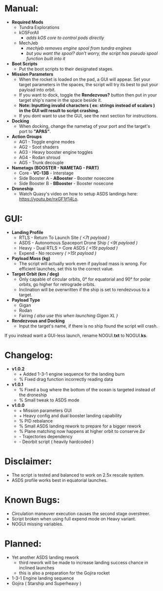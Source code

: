 # Manual:
 - **Required Mods**
 	- Tundra Explorations
 	- kOSForAll
 		- *adds kOS core to control pods directly*
 	- MechJeb
 		- *mechjeb removes engine spool from tundra engines*
 		- *but you want the spool? don't worry, the script has pseudo spool function built into it*
 - **Boot Scripts**
	- Put the boot scripts to their designated stages.
 - **Mission Parameters**
	- When the rocket is loaded on the pad, a GUI will appear. Set your target parameters in the spaces, the script will try its best to put your payload into orbit.
	- If you want to dock, toggle the **Rendezvous?** button then put in your target ship's name in the space beside it.
	- **Note: Inputting invalid characters ( ex: strings instead of scalars ) in the GUI will result to script crashing.**
	- If you dont want to use the GUI, see the next section for instructions.  
 - **Docking**
	- When docking, change the nametag of your port and the target's port to **"APAS"**.
 - **Action Groups**
	- AG1 - Toggle engine modes
	- AG2 - Soot shaders
	- AG3 - Heavy booster engine toggles
	- AG4 - Rodan shroud
	- AG5 - Trunk decouple
 - **Nametags (BOOSTER - NAMETAG - PART)**
	- Core - **VC-13B** - Interstage
	- Side Booster A - **ABooster** - Booster nosecone
	- Side Booster B - **BBooster** - Booster nosecone
 - **Droneship**
 	- Watch Quasy's video on how to setup ASDS landings here: https://youtu.be/nxGF1jf14Lo.
	   
# GUI:
 - **Landing Profile**
 	- RTLS - Return To Launch Site *( \<7t payload )*
 	- ASDS - Autonomous Spaceport Drone Ship *( \<9t payload )*
 	- Heavy - Dual RTLS + Core ASDS *( \<15t payload )*
 	- Expend - No recovery *( >15t payload )*
 - **Payload Mass (kg)**
 	- The script will actually work even if payload mass is wrong. For efficient launches, set this to the correct value.
 - **Target Orbit (km / deg)**
 	- Only capable of circular orbits, 0° for equatorial and 90° for polar orbits, go higher for retrograde orbits.
 	- Inclination will be overwritten if the ship is set to rendezvous to a target.
 - **Payload Type**
 	- Gigan
    - Rodan
    - Fairing *( also use this when launching Gigan XL )*
 - **Rendezvous and Docking**
 	- Input the target's name, if there is no ship found the script will crash.
 
 If you instead want a GUI-less launch, rename NOGUI.**txt** to NOGUI.**ks**.

# Changelog:
 - **v1.0.2**
 	- \+ Added 1-3-1 engine sequence for the landing burn
 	- % Fixed drag function incorrectly reading data
 - **v1.0.1**
	- % Fixed a bug where the bottom of the ocean is targeted instead of the droneship
	- % Small tweak to ASDS mode
 - **v1.0.0**
	- \+ Mission parameters GUI
 	- \+ Heavy config and dual booster landing capability
 	- % PID rebalance
 	- % Small ASDS landing rework to prepare for a bigger rework 
	- % Plane matching now happens at higher orbit to conserve Δv
 	- \- Trajectories dependency
 	- \- Deorbit script ( heavily hardcoded )

# Disclaimer:
 - The script is tested and balanced to work on 2.5x rescale system.
 - ASDS profile works best in equatorial launches.

# Known Bugs:
 - Circulation maneuver execution causes the second stage overstreer.
 - Script broken when using full expend mode on Heavy variant.
 - NOGUI missing variables.
	
# Planned:
 - Yet another ASDS landing rework
 	- third rework will be made to increase landing success chance in inclined launches
 	- this is also a preparation for the Gojira rocket
 - 1-3-1 Engine landing sequence
 - Gojira ( Starship and Superheavy )
